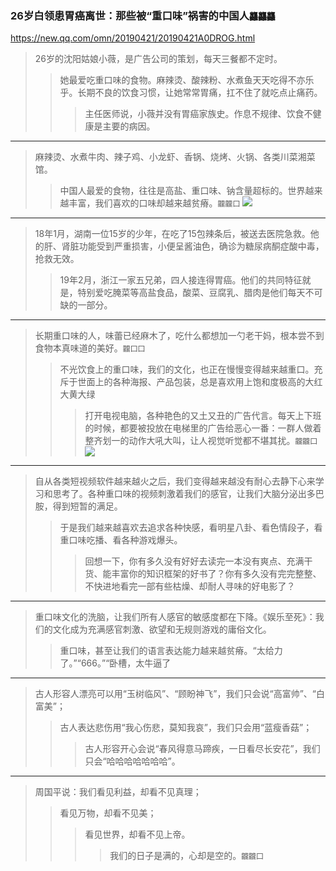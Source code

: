 ### 26岁白领患胃癌离世：那些被“重口味”祸害的中国人`龘龘龘`
https://new.qq.com/omn/20190421/20190421A0DROG.html
>26岁的沈阳姑娘小薇，是广告公司的策划，每天三餐都不定时。
>>她最爱吃重口味的食物。麻辣烫、酸辣粉、水煮鱼天天吃得不亦乐乎。长期不良的饮食习惯，让她常常胃痛，扛不住了就吃点止痛药。
>>>主任医师说，小薇并没有胃癌家族史。作息不规律、饮食不健康是主要的病因。
---
>麻辣烫、水煮牛肉、辣子鸡、小龙虾、香锅、烧烤、火锅、各类川菜湘菜馆。
>>中国人最爱的食物，往往是高盐、重口味、钠含量超标的。世界越来越丰富，我们喜欢的口味却越来越贫瘠。`龖龖囗`
![](https://inews.gtimg.com/newsapp_bt/0/8586924407/1000)
---
>18年1月，湖南一位15岁的少年，在吃了15包辣条后，被送去医院急救。他的肝、肾脏功能受到严重损害，小便呈酱油色，确诊为糖尿病酮症酸中毒，抢救无效。
>>19年2月，浙江一家五兄弟，四人接连得胃癌。他们的共同特征就是，特别爱吃腌菜等高盐食品，酸菜、豆腐乳、腊肉是他们每天不可缺的一部分。
---
>长期重口味的人，味蕾已经麻木了，吃什么都想加一勺老干妈，根本尝不到食物本真味道的美好。`龖囗囗`
>>不光饮食上的重口味，我们的文化，也正在慢慢变得越来越重口。充斥于世面上的各种海报、产品包装，总是喜欢用上饱和度极高的大红大黄大绿
>>>打开电视电脑，各种艳色的又土又丑的广告代言。每天上下班的时候，都要被投放在电梯里的广告给恶心一番：一群人做着整齐划一的动作大吼大叫，让人视觉听觉都不堪其扰。`龖龖囗`
![](https://inews.gtimg.com/newsapp_match/0/4052971859/0)
---
>自从各类短视频软件越来越火之后，我们变得越来越没有耐心去静下心来学习和思考了。各种重口味的视频刺激着我们的感官，让我们大脑分泌出多巴胺，得到短暂的满足。
>>于是我们越来越喜欢去追求各种快感，看明星八卦、看色情段子，看重口味吃播、看各种游戏爆头。
>>>回想一下，你有多久没有好好去读完一本没有爽点、充满干货、能丰富你的知识框架的好书了？你有多久没有完完整整、不快进地看完一部有些枯燥、却耐人寻味的好电影了？
---
>重口味文化的洗脑，让我们所有人感官的敏感度都在下降。《娱乐至死》：我们的文化成为充满感官刺激、欲望和无规则游戏的庸俗文化。
>>重口味，甚至让我们的语言表达能力越来越贫瘠。“太给力了。”“666。”“卧槽，太牛逼了
---
>古人形容人漂亮可以用“玉树临风”、“顾盼神飞”，我们只会说“高富帅”、“白富美”；
>>古人表达悲伤用“我心伤悲，莫知我哀”，我们只会用“蓝瘦香菇”；
>>>古人形容开心会说“春风得意马蹄疾，一日看尽长安花”，我们只会“哈哈哈哈哈哈哈”。
---
>周国平说：我们看见利益，却看不见真理；
>>看见万物，却看不见美；
>>>看见世界，却看不见上帝。
>>>>我们的日子是满的，心却是空的。`龖龖囗`